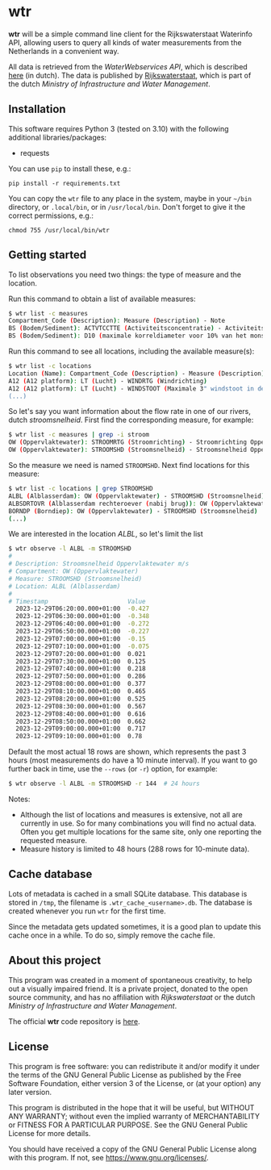 # wtr

**wtr** will be a simple command line client for the Rijkswaterstaat Waterinfo API, allowing users to query all kinds of water measurements from the Netherlands in a convenient way.

All data is retrieved from the *WaterWebservices API*, which is described [here](https://rijkswaterstaatdata.nl/waterdata/) (in dutch). The data is published by [Rijkswaterstaat](https://www.rijkswaterstaat.nl/en), which is part of the dutch *Ministry of Infrastructure and Water Management*.


## Installation

This software requires Python 3 (tested on 3.10) with the following additional libraries/packages:

* requests

You can use `pip` to install these, e.g.:

```pip install -r requirements.txt```

You can copy the `wtr` file to any place in the system, maybe in your `~/bin` directory, or `.local/bin`, or in `/usr/local/bin`. Don't forget to give it the correct permissions, e.g.:

```chmod 755 /usr/local/bin/wtr```


## Getting started

To list observations you need two things: the type of measure and the location.

Run this command to obtain a list of available measures:

``` sh
$ wtr list -c measures
Compartment_Code (Description): Measure (Description) - Note
BS (Bodem/Sediment): ACTVTCCTTE (Activiteitsconcentratie) - Activiteitsconcentratie americium 241 in Bodem/Sediment t.o.v. drooggewicht in Bq/kg
BS (Bodem/Sediment): D10 (maximale korreldiameter voor 10% van het monstervolume) - Maximale korreldiameter voor 10% van het monstervolume Bodem/Sediment t.o.v. drooggewicht in um
```

Run this command to see all locations, including the available measure(s):

``` sh
$ wtr list -c locations
Location (Name): Compartment_Code (Description) - Measure (Description)
A12 (A12 platform): LT (Lucht) - WINDRTG (Windrichting)
A12 (A12 platform): LT (Lucht) - WINDSTOOT (Maximale 3" windstoot in de afgelopen 10 minuten)
(...)
```

So let's say you want information about the flow rate in one of our rivers, dutch *stroomsnelheid*. First find the corresponding measure, for example:

``` sh
$ wtr list -c measures | grep -i stroom
OW (Oppervlaktewater): STROOMRTG (Stroomrichting) - Stroomrichting Oppervlaktewater t.o.v. ware Noorden in graad
OW (Oppervlaktewater): STROOMSHD (Stroomsnelheid) - Stroomsnelheid Oppervlaktewater m/s
```

So the measure we need is named `STROOMSHD`. Next find locations for this measure:

``` sh
$ wtr list -c locations | grep STROOMSHD
ALBL (Alblasserdam): OW (Oppervlaktewater) - STROOMSHD (Stroomsnelheid)
ALBSDRTOVR (Alblasserdam rechteroever (nabij brug)): OW (Oppervlaktewater) - STROOMSHD (Stroomsnelheid)
BORNDP (Borndiep): OW (Oppervlaktewater) - STROOMSHD (Stroomsnelheid)
(...)
```

We are interested in the location *ALBL*, so let's limit the list

``` sh
$ wtr observe -l ALBL -m STROOMSHD
#
# Description: Stroomsnelheid Oppervlaktewater m/s
# Compartment: OW (Oppervlaktewater)
# Measure: STROOMSHD (Stroomsnelheid)
# Location: ALBL (Alblasserdam)
#
# Timestamp                      Value
  2023-12-29T06:20:00.000+01:00  -0.427
  2023-12-29T06:30:00.000+01:00  -0.348
  2023-12-29T06:40:00.000+01:00  -0.272
  2023-12-29T06:50:00.000+01:00  -0.227
  2023-12-29T07:00:00.000+01:00  -0.15
  2023-12-29T07:10:00.000+01:00  -0.075
  2023-12-29T07:20:00.000+01:00  0.021
  2023-12-29T07:30:00.000+01:00  0.125
  2023-12-29T07:40:00.000+01:00  0.218
  2023-12-29T07:50:00.000+01:00  0.286
  2023-12-29T08:00:00.000+01:00  0.377
  2023-12-29T08:10:00.000+01:00  0.465
  2023-12-29T08:20:00.000+01:00  0.525
  2023-12-29T08:30:00.000+01:00  0.567
  2023-12-29T08:40:00.000+01:00  0.616
  2023-12-29T08:50:00.000+01:00  0.662
  2023-12-29T09:00:00.000+01:00  0.717
  2023-12-29T09:10:00.000+01:00  0.78
```

Default the most actual 18 rows are shown, which represents the past 3 hours (most measurements do have a 10 minute interval). If you want to go further back in time, use the `--rows` (or `-r`) option, for example:

``` sh
$ wtr observe -l ALBL -m STROOMSHD -r 144  # 24 hours
```

Notes:

- Although the list of locations and measures is extensive, not all are currently in use. So for many combinations you will find no actual data. Often you get multiple locations for the same site, only one reporting the requested measure.
- Measure history is limited to 48 hours (288 rows for 10-minute data).


## Cache database

Lots of metadata is cached in a small SQLite database. This database is stored in `/tmp`, the filename is `.wtr_cache_<username>.db`. The database is created whenever you run `wtr` for the first time.

Since the metadata gets updated sometimes, it is a good plan to update this cache once in a while. To do so, simply remove the cache file.


## About this project

This program was created in a moment of spontaneous creativity, to help out a visually impaired friend. It is a private project, donated to the open source community, and has no affiliation with *Rijkswaterstaat* or the dutch *Ministry of Infrastructure and Water Management*.

The official **wtr** code repository is [here](https://github.com/pa3hcm/wtr).


## License

This program is free software: you can redistribute it and/or modify it under the terms of the GNU General Public License as published by the Free Software Foundation, either version 3 of the License, or (at your option) any later version.

This program is distributed in the hope that it will be useful, but WITHOUT ANY WARRANTY; without even the implied warranty of MERCHANTABILITY or FITNESS FOR A PARTICULAR PURPOSE. See the GNU General Public License for more details.

You should have received a copy of the GNU General Public License along with this program. If not, see https://www.gnu.org/licenses/.